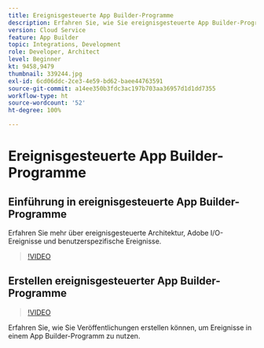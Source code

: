 ```yaml
---
title: Ereignisgesteuerte App Builder-Programme
description: Erfahren Sie, wie Sie ereignisgesteuerte App Builder-Programme erstellen.
version: Cloud Service
feature: App Builder
topic: Integrations, Development
role: Developer, Architect
level: Beginner
kt: 9458,9479
thumbnail: 339244.jpg
exl-id: 6cd06ddc-2ce3-4e59-bd62-baee44763591
source-git-commit: a14ee350b3fdc3ac197b703aa36957d1d1dd7355
workflow-type: ht
source-wordcount: '52'
ht-degree: 100%

---
```


# Ereignisgesteuerte App Builder-Programme

## Einführung in ereignisgesteuerte App Builder-Programme

Erfahren Sie mehr über ereignisgesteuerte Architektur, Adobe I/O-Ereignisse und benutzerspezifische Ereignisse.

>[!VIDEO](https://video.tv.adobe.com/v/339244/?quality=12&learn=on)

## Erstellen ereignisgesteuerter App Builder-Programme

>[!VIDEO](https://video.tv.adobe.com/v/339245/?quality=12&learn=on)

Erfahren Sie, wie Sie Veröffentlichungen erstellen können, um Ereignisse in einem App Builder-Programm zu nutzen.
